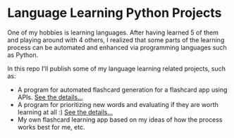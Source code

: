 # Language Learning Python Projects 

One of my hobbies is learning languages. After having learned 5 of them and playing around with 4 others, I realized that some parts of the learning process can be automated and enhanced via programming languages such as Python. 

In this repo I'll publish some of my language learning related projects, such as: 

* A program for automated flashcard generation for a flashcard app using APIs. [See the details...](https://github.com/TaniaS-LV/Python-for-Fun/tree/main/flashcard_creation)
* A program for prioritizing new words and evaluating if they are worth learning at all :) [See the details...](https://github.com/TaniaS-LV/Python-for-Fun/tree/main/prioritizing_words) 
* My own flashcard learning app based on my ideas of how the process works best for me, etc. 





